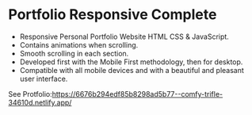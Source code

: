 # Portfolio Responsive Complete
- Responsive Personal Portfolio Website HTML CSS & JavaScript.
- Contains animations when scrolling.
- Smooth scrolling in each section.
- Developed first with the Mobile First methodology, then for desktop.
- Compatible with all mobile devices and with a beautiful and pleasant user interface.

 See Protfolio:https://6676b294edf85b8298ad5b77--comfy-trifle-34610d.netlify.app/
